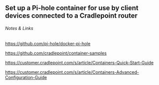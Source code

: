 ## Set up a Pi-hole container for use by client devices connected to a Cradlepoint router


###### Notes & Links

https://github.com/pi-hole/docker-pi-hole

https://github.com/cradlepoint/container-samples

https://customer.cradlepoint.com/s/article/Containers-Quick-Start-Guide

https://customer.cradlepoint.com/s/article/Containers-Advanced-Configuration-Guide
